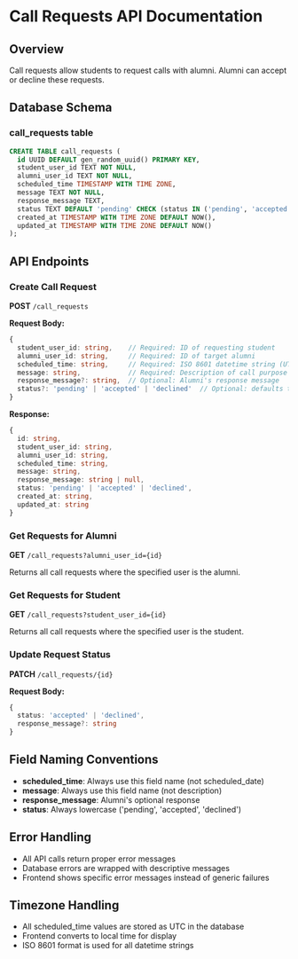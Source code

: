 # Call Requests API Documentation

## Overview
Call requests allow students to request calls with alumni. Alumni can accept or decline these requests.

## Database Schema

### call_requests table
```sql
CREATE TABLE call_requests (
  id UUID DEFAULT gen_random_uuid() PRIMARY KEY,
  student_user_id TEXT NOT NULL,
  alumni_user_id TEXT NOT NULL,
  scheduled_time TIMESTAMP WITH TIME ZONE,
  message TEXT NOT NULL,
  response_message TEXT,
  status TEXT DEFAULT 'pending' CHECK (status IN ('pending', 'accepted', 'declined')),
  created_at TIMESTAMP WITH TIME ZONE DEFAULT NOW(),
  updated_at TIMESTAMP WITH TIME ZONE DEFAULT NOW()
);
```

## API Endpoints

### Create Call Request
**POST** `/call_requests`

**Request Body:**
```typescript
{
  student_user_id: string,    // Required: ID of requesting student
  alumni_user_id: string,     // Required: ID of target alumni
  scheduled_time: string,     // Required: ISO 8601 datetime string (UTC)
  message: string,            // Required: Description of call purpose
  response_message?: string,  // Optional: Alumni's response message
  status?: 'pending' | 'accepted' | 'declined'  // Optional: defaults to 'pending'
}
```

**Response:**
```typescript
{
  id: string,
  student_user_id: string,
  alumni_user_id: string,
  scheduled_time: string,
  message: string,
  response_message: string | null,
  status: 'pending' | 'accepted' | 'declined',
  created_at: string,
  updated_at: string
}
```

### Get Requests for Alumni
**GET** `/call_requests?alumni_user_id={id}`

Returns all call requests where the specified user is the alumni.

### Get Requests for Student  
**GET** `/call_requests?student_user_id={id}`

Returns all call requests where the specified user is the student.

### Update Request Status
**PATCH** `/call_requests/{id}`

**Request Body:**
```typescript
{
  status: 'accepted' | 'declined',
  response_message?: string
}
```

## Field Naming Conventions

- **scheduled_time**: Always use this field name (not scheduled_date)
- **message**: Always use this field name (not description)  
- **response_message**: Alumni's optional response
- **status**: Always lowercase ('pending', 'accepted', 'declined')

## Error Handling

- All API calls return proper error messages
- Database errors are wrapped with descriptive messages
- Frontend shows specific error messages instead of generic failures

## Timezone Handling

- All scheduled_time values are stored as UTC in the database
- Frontend converts to local time for display
- ISO 8601 format is used for all datetime strings
